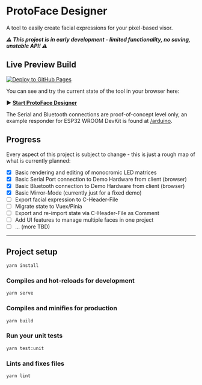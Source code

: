 # ProtoFace Designer

A tool to easily create facial expressions for your pixel-based visor.

***:warning: This project is in early development - limited functionality, no saving, unstable API! :warning:***



## Live Preview Build 
[![Deploy to GitHub Pages](https://github.com/SharkyTheWhite/protoface-designer/actions/workflows/deploy-gh-pages.yml/badge.svg)](https://github.com/SharkyTheWhite/protoface-designer/actions/workflows/deploy-gh-pages.yml)

You can see and try the current state of the tool in your browser here:

**:arrow_forward: [Start ProtoFace Designer](https://sharkythewhite.github.io/protoface-designer/)**

The Serial and Bluetooth connections are proof-of-concept level only, an example responder for ESP32 WROOM DevKit is found at [/arduino](/arduino).

## Progress

Every aspect of this project is subject to change - this is just a rough map of what is currently planned:

- [x] Basic rendering and editing of monocromic LED matrices
- [x] Basic Serial Port connection to Demo Hardware from client (browser)
- [x] Basic Bluetooth connection to Demo Hardware from client (browser)
- [x] Basic Mirror-Mode (currently just for a fixed demo)
- [ ] Export facial expression to C-Header-File
- [ ] Migrate state to Vuex/Pinia
- [ ] Export and re-import state via C-Header-File as Comment
- [ ] Add UI features to manage multiple faces in one project
- [ ] ... (more TBD)

---

## Project setup
```
yarn install
```

### Compiles and hot-reloads for development
```
yarn serve
```

### Compiles and minifies for production
```
yarn build
```

### Run your unit tests
```
yarn test:unit
```

### Lints and fixes files
```
yarn lint
```

<!-- The following is the default Vue CLI generated readme content for reference 
### Customize configuration
See [Configuration Reference](https://cli.vuejs.org/config/).
-->
